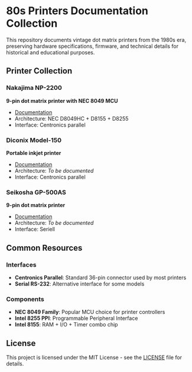 # 80s Printers Documentation Collection

This repository documents vintage dot matrix printers from the 1980s era, preserving hardware specifications, firmware, and technical details for historical and educational purposes.

## Printer Collection

### Nakajima NP-2200
**9-pin dot matrix printer with NEC 8049 MCU**
- [Documentation](printers/nakajima-np-2200/)
- Architecture: NEC D8049HC + D8155 + D8255
- Interface: Centronics parallel

### Diconix Model-150
**Portable inkjet printer**
- [Documentation](printers/diconix-model-150/)
- Architecture: *To be documented*
- Interface: Centronics parallel

### Seikosha GP-500AS
**9-pin dot matrix printer**
- [Documentation](printers/seikosha-gp-500as/)
- Architecture: *To be documented*
- Interface: Seriell



## Common Resources

### Interfaces
- **Centronics Parallel**: Standard 36-pin connector used by most printers
- **Serial RS-232**: Alternative interface for some models

### Components
- **NEC 8049 Family**: Popular MCU choice for printer controllers
- **Intel 8255 PPI**: Programmable Peripheral Interface
- **Intel 8155**: RAM + I/O + Timer combo chip

## License

This project is licensed under the MIT License - see the [LICENSE](LICENSE) file for details.
